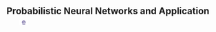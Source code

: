 ## Probabilistic Neural Networks and Application &nbsp; &nbsp; &nbsp; &nbsp; &nbsp; &nbsp; <img src="images/iitkgp.png" width="4%" />